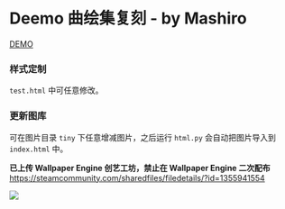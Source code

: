 Deemo 曲绘集复刻 - by Mashiro
===
[DEMO](https://deemo.shino.cc)

### 样式定制

`test.html` 中可任意修改。

### 更新图库

可在图片目录 `tiny` 下任意增减图片，之后运行 `html.py` 会自动把图片导入到 `index.html` 中。

**已上传 Wallpaper Engine 创艺工坊，禁止在 Wallpaper Engine 二次配布**  
<https://steamcommunity.com/sharedfiles/filedetails/?id=1355941554>

![](https://view.moezx.cc/images/2018/04/07/Capture.png)
